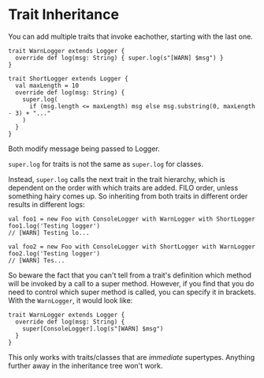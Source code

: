 Trait Inheritance
======================

You can add multiple traits that invoke eachother, starting with the last one.

    trait WarnLogger extends Logger {
      override def log(msg: String) { super.log(s"[WARN] $msg") }
    }

    trait ShortLogger extends Logger {
      val maxLength = 10
      override def log(msg: String) {
        super.log(
          if (msg.length <= maxLength) msg else msg.substring(0, maxLength - 3) + "..."
        )
      }
    }

Both modify message being passed to Logger.

`super.log` for traits is not the same as `super.log` for classes.

Instead, `super.log` calls the next trait in the trait hierarchy, which is dependent on the order with which traits are added. FILO order, unless something hairy comes up. So inheriting from both traits in different order results in different logs:

    val foo1 = new Foo with ConsoleLogger with WarnLogger with ShortLogger
    foo1.log('Testing logger')
    // [WARN] Testing lo...

    val foo2 = new Foo with ConsoleLogger with ShortLogger with WarnLogger
    foo2.log('Testing logger')
    // [WARN] Tes...

So beware the fact that you can't tell from a trait's definition which method will be invoked by a call to a super method. However, if you find that you do need to control which super method is called, you can specify it in brackets. With the `WarnLogger`, it would look like:

    trait WarnLogger extends Logger {
      override def log(msg: String) {
        super[ConsoleLogger].log(s"[WARN] $msg")
      }
    }

This only works with traits/classes that are _immediate_ supertypes. Anything further away in the inheritance tree won't work.

